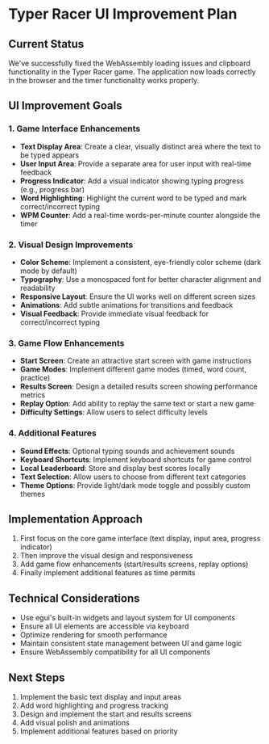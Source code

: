 # Typer Racer UI Improvement Plan

## Current Status
We've successfully fixed the WebAssembly loading issues and clipboard functionality in the Typer Racer game. The application now loads correctly in the browser and the timer functionality works properly.

## UI Improvement Goals

### 1. Game Interface Enhancements
- **Text Display Area**: Create a clear, visually distinct area where the text to be typed appears
- **User Input Area**: Provide a separate area for user input with real-time feedback
- **Progress Indicator**: Add a visual indicator showing typing progress (e.g., progress bar)
- **Word Highlighting**: Highlight the current word to be typed and mark correct/incorrect typing
- **WPM Counter**: Add a real-time words-per-minute counter alongside the timer

### 2. Visual Design Improvements
- **Color Scheme**: Implement a consistent, eye-friendly color scheme (dark mode by default)
- **Typography**: Use a monospaced font for better character alignment and readability
- **Responsive Layout**: Ensure the UI works well on different screen sizes
- **Animations**: Add subtle animations for transitions and feedback
- **Visual Feedback**: Provide immediate visual feedback for correct/incorrect typing

### 3. Game Flow Enhancements
- **Start Screen**: Create an attractive start screen with game instructions
- **Game Modes**: Implement different game modes (timed, word count, practice)
- **Results Screen**: Design a detailed results screen showing performance metrics
- **Replay Option**: Add ability to replay the same text or start a new game
- **Difficulty Settings**: Allow users to select difficulty levels

### 4. Additional Features
- **Sound Effects**: Optional typing sounds and achievement sounds
- **Keyboard Shortcuts**: Implement keyboard shortcuts for game control
- **Local Leaderboard**: Store and display best scores locally
- **Text Selection**: Allow users to choose from different text categories
- **Theme Options**: Provide light/dark mode toggle and possibly custom themes

## Implementation Approach
1. First focus on the core game interface (text display, input area, progress indicator)
2. Then improve the visual design and responsiveness
3. Add game flow enhancements (start/results screens, replay options)
4. Finally implement additional features as time permits

## Technical Considerations
- Use egui's built-in widgets and layout system for UI components
- Ensure all UI elements are accessible via keyboard
- Optimize rendering for smooth performance
- Maintain consistent state management between UI and game logic
- Ensure WebAssembly compatibility for all UI components

## Next Steps
1. Implement the basic text display and input areas
2. Add word highlighting and progress tracking
3. Design and implement the start and results screens
4. Add visual polish and animations
5. Implement additional features based on priority
